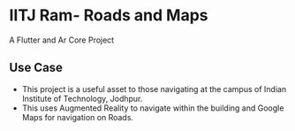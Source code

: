 # IITJ Ram- Roads and Maps

A Flutter and Ar Core Project

## Use Case

- This project is a useful asset to those navigating at the campus of Indian Institute of Technology, Jodhpur.
- This uses Augmented Reality to navigate within the building and Google Maps for navigation on Roads.
